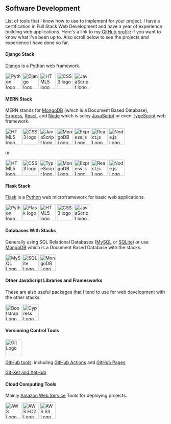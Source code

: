 ## Software Development
List of tools that I know how to use to implement for your project.  I have a certification in Full Stack Web Development and have a year of experience building web applications.  Here's a link to my [GitHub profile](https://github.com/robert-godlewski) if you want to know what I've been up to.  Also scroll below to see the projects and experience I have done so far.

#### Django Stack
[Django](https://www.djangoproject.com/) is a [Python](https://www.python.org/) web framework.

[<img src="https://upload.wikimedia.org/wikipedia/commons/c/c3/Python-logo-notext.svg" alt="Python logo" height="50">](https://www.python.org/) [<img src="https://static.djangoproject.com/img/logos/django-logo-negative.png" alt="Django logo" height="50">](https://www.djangoproject.com/) [<img src="https://upload.wikimedia.org/wikipedia/commons/3/38/HTML5_Badge.svg" alt="HTML5 logo" height="50">](https://html.spec.whatwg.org/) [<img src="https://upload.wikimedia.org/wikipedia/commons/6/62/CSS3_logo.svg" alt="CSS3 logo" height="50">](https://www.w3.org/TR/CSS/) [<img src="https://upload.wikimedia.org/wikipedia/commons/6/6a/JavaScript-logo.png" alt="JavaScript logo" height="50">](https://ecma-international.org/publications-and-standards/standards/ecma-262/)

#### MERN Stack
MERN stands for [MongoDB](https://www.mongodb.com/) (which is a Document Based Database), [Express](https://expressjs.com/), [React](https://react.dev/), and [Node](https://nodejs.org/en) which is soley [JavaScript](https://ecma-international.org/publications-and-standards/standards/ecma-262/) or even [TypeScript](https://www.typescriptlang.org/) web framework. 

[<img src="https://upload.wikimedia.org/wikipedia/commons/3/38/HTML5_Badge.svg" alt="HTML5 logo" height="50">](https://html.spec.whatwg.org/) [<img src="https://upload.wikimedia.org/wikipedia/commons/6/62/CSS3_logo.svg" alt="CSS3 logo" height="50">](https://www.w3.org/TR/CSS/) [<img src="https://upload.wikimedia.org/wikipedia/commons/6/6a/JavaScript-logo.png" alt="JavaScript logo" height="50">](https://ecma-international.org/publications-and-standards/standards/ecma-262/) [<img src="https://upload.wikimedia.org/wikipedia/commons/9/93/MongoDB_Logo.svg" alt="MongoDB Logo" height="50">](https://www.mongodb.com/) [<img src="https://upload.wikimedia.org/wikipedia/commons/6/64/Expressjs.png" alt="Express.js Logo" height="50">](https://expressjs.com/) [<img src="https://upload.wikimedia.org/wikipedia/commons/a/a7/React-icon.svg" alt="React.js Logo" height="50">](https://react.dev/) [<img src="https://upload.wikimedia.org/wikipedia/commons/7/7e/Node.js_logo_2015.svg" alt="Node.js Logo" height="50">](https://nodejs.org/en)

or

[<img src="https://upload.wikimedia.org/wikipedia/commons/3/38/HTML5_Badge.svg" alt="HTML5 logo" height="50">](https://html.spec.whatwg.org/) [<img src="https://upload.wikimedia.org/wikipedia/commons/6/62/CSS3_logo.svg" alt="CSS3 logo" height="50">](https://www.w3.org/TR/CSS/) [<img src="https://upload.wikimedia.org/wikipedia/commons/4/4c/Typescript_logo_2020.svg" alt="TypeScript logo" height="50">](https://www.typescriptlang.org/) [<img src="https://upload.wikimedia.org/wikipedia/commons/9/93/MongoDB_Logo.svg" alt="MongoDB Logo" height="50">](https://www.mongodb.com/) [<img src="https://upload.wikimedia.org/wikipedia/commons/6/64/Expressjs.png" alt="Express.js Logo" height="50">](https://expressjs.com/) [<img src="https://upload.wikimedia.org/wikipedia/commons/a/a7/React-icon.svg" alt="React.js Logo" height="50">](https://react.dev/) [<img src="https://upload.wikimedia.org/wikipedia/commons/7/7e/Node.js_logo_2015.svg" alt="Node.js Logo" height="50">](https://nodejs.org/en)

#### Flask Stack
[Flask](https://flask.palletsprojects.com/en/2.2.x/) is a [Python](https://www.python.org/) web microframework for basic web applications.

[<img src="https://upload.wikimedia.org/wikipedia/commons/c/c3/Python-logo-notext.svg" alt="Python logo" height="50">](https://www.python.org/) [<img src="https://upload.wikimedia.org/wikipedia/commons/3/3c/Flask_logo.svg" alt="Flask logo" height="50">](https://flask.palletsprojects.com/en/2.2.x/) [<img src="https://upload.wikimedia.org/wikipedia/commons/3/38/HTML5_Badge.svg" alt="HTML5 logo" height="50">](https://html.spec.whatwg.org/) [<img src="https://upload.wikimedia.org/wikipedia/commons/6/62/CSS3_logo.svg" alt="CSS3 logo" height="50">](https://www.w3.org/TR/CSS/) [<img src="https://upload.wikimedia.org/wikipedia/commons/6/6a/JavaScript-logo.png" alt="JavaScript logo" height="50">](https://ecma-international.org/publications-and-standards/standards/ecma-262/)

#### Databases With Stacks
Generally using SQL Relational Databases ([MySQL](https://www.mysql.com/) or [SQLite](https://sqlite.org/index.html)) or use [MongoDB](https://www.mongodb.com/) which is a Document Based Database with the stacks.

[<img src="https://www.mysql.com/common/logos/powered-by-mysql-125x64.png" alt="MySQL Logo" height="50">](https://www.mysql.com/) [<img src="https://upload.wikimedia.org/wikipedia/commons/9/97/Sqlite-square-icon.svg" alt="SQLite Logo" height="50">](https://sqlite.org/index.html) [<img src="https://upload.wikimedia.org/wikipedia/commons/9/93/MongoDB_Logo.svg" alt="MongoDB Logo" height="50">](https://www.mongodb.com/)

#### Other JavaScript Libraries and Framesworks
These are also useful packages that I tend to use for web development with the other stacks.

[<img src="https://upload.wikimedia.org/wikipedia/commons/b/b2/Bootstrap_logo.svg" alt="Bootstrap Logo" height="50">](https://getbootstrap.com/) [<img src="https://upload.wikimedia.org/wikipedia/commons/a/a4/Cypress.png" alt="Cypress Logo" height="50">](https://www.cypress.io/)

#### Versioning Control Tools
[<img src="https://upload.wikimedia.org/wikipedia/commons/e/e0/Git-logo.svg" alt="Git Logo" height="50">](https://git-scm.com/)

[GitHub tools](https://www.github.com/): including [GitHub Actions](https://docs.github.com/en/actions) and [GitHub Pages](https://pages.github.com/)

[Git-Xet and XetHub](https://xethub.com/)

#### Cloud Computing Tools
Mainly [Amazon Web Service](https://aws.amazon.com/) Tools for deploying projects.

[<img src="https://upload.wikimedia.org/wikipedia/commons/9/93/Amazon_Web_Services_Logo.svg" alt="AWS Logo" height="50">](https://aws.amazon.com/) [<img src="https://upload.wikimedia.org/wikipedia/commons/b/b9/AWS_Simple_Icons_Compute_Amazon_EC2_Instances.svg" alt="AWS EC2 Logo" height="50">](https://aws.amazon.com/ec2/) [<img src="https://upload.wikimedia.org/wikipedia/commons/b/bc/Amazon-S3-Logo.svg" alt="AWS S3 Logo" height="50">](https://aws.amazon.com/s3/)